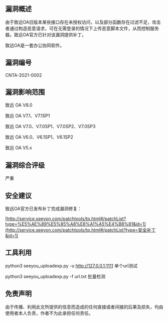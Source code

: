 ## 漏洞概述

由于致远OA旧版本某些接口存在未授权访问，以及部分函数存在过滤不足，攻击者通过构造恶意请求，可在无需登录的情况下上传恶意脚本文件，从而控制服务器。致远OA官方已针对该漏洞提供补丁。

  致远OA是一套办公协同软件。

## 漏洞编号

CNTA-2021-0002

## 漏洞影响范围

致远 OA V8.0

致远 OA V7.1、V7.1SP1

致远 OA V7.0、V7.0SP1、V7.0SP2、V7.0SP3

致远 OA V6.0、V6.1SP1、V6.1SP2

致远 OA V5.x

## 漏洞综合评级

严重

## 安全建议

致远OA官方已发布补丁完成漏洞修复：

[http://service.seeyon.com/patchtools/tp.html#/patchList?type=%E5%AE%89%E5%85%A8%E8%A1%A5%E4%B8%81&id=1](http://service.seeyon.com/patchtools/tp.html#/patchList?type=安全补丁&id=1)

## 工具利用

python3 seeyou_uploadexp.py -u http://127.0.0.1:1111 单个url测试

python3 seeyou_uploadexp.py -f url.txt 批量检测


## 免责声明

由于传播、利用此文所提供的信息而造成的任何直接或者间接的后果及损失，均由使用者本人负责，作者不为此承担任何责任。



